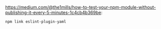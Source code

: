 https://medium.com/@the1mills/how-to-test-your-npm-module-without-publishing-it-every-5-minutes-1c4cb4b369be:

```
npm link eslint-plugin-yaml
```
